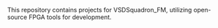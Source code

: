 This repository contains projects for VSDSquadron_FM, utilizing open-source FPGA tools for development.